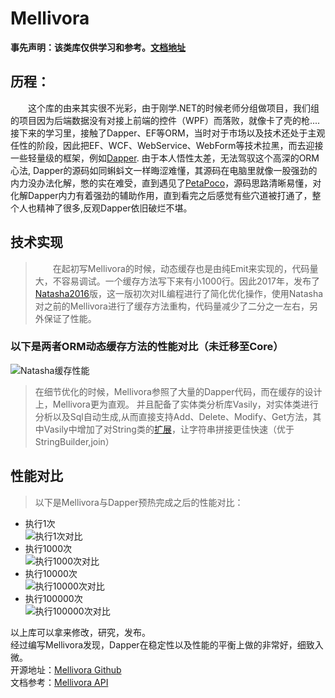 # Mellivora

**事先声明：该类库仅供学习和参考。[文档地址](https://nmslanx.github.io/Mellivora)**
## 历程：  
&emsp;&emsp;这个库的由来其实很不光彩，由于刚学.NET的时候老师分组做项目，我们组的项目因为后端数据没有对接上前端的控件（WPF）而落败，就像卡了壳的枪....接下来的学习里，接触了Dapper、EF等ORM，当时对于市场以及技术还处于主观任性的阶段，因此把EF、WCF、WebService、WebForm等技术拉黑，而去迎接一些轻量级的框架，例如[Dapper](https://github.com/StackExchange/Dapper). 由于本人悟性太差，无法驾驭这个高深的ORM心法, Dapper的源码如同蝌蚪文一样晦涩难懂，其源码在电脑里就像一股强劲的内力没办法化解，憋的实在难受，直到遇见了[PetaPoco](https://github.com/CollaboratingPlatypus/PetaPoco)，源码思路清晰易懂，对化解Dapper内力有着强劲的辅助作用，直到看完之后感觉有些穴道被打通了，整个人也精神了很多,反观Dapper依旧破烂不堪。  
## 技术实现
>&emsp;&emsp;在起初写Mellivora的时候，动态缓存也是由纯Emit来实现的，代码量大，不容易调试。一个缓存方法写下来有小1000行。因此2017年，发布了[Natasha2016](https://github.com/dotnetcore/Natasha)版，这一版初次对IL编程进行了简化优化操作，使用Natasha对之前的Mellivora进行了缓存方法重构，代码量减少了二分之一左右，另外保证了性能。  
### 以下是两者ORM动态缓存方法的性能对比（未迁移至Core）
![Natasha缓存性能](https://nmslanx.github.io/Mellivora/images/Cache.png)
>在细节优化的时候，Mellivora参照了大量的Dapper代码，而在缓存的设计上，Mellivora更为直观。
并且配备了实体类分析库Vasily，对实体类进行分析以及Sql自动生成,从而直接支持Add、Delete、Modify、Get方法，其中Vasily中增加了对String类的[扩展](https://github.com/NMSLanX/Mellivora/blob/master/src/Vasily/Utils/NMSString.cs)，让字符串拼接更佳快速（优于StringBuilder,join）
## 性能对比  
>以下是Mellivora与Dapper预热完成之后的性能对比：
* 执行1次  
![执行1次对比](https://nmslanx.github.io/Mellivora/images/1M.png)
* 执行1000次  
![执行1000次对比](https://nmslanx.github.io/Mellivora/images/1000M.png)
* 执行10000次  
![执行10000次对比](https://nmslanx.github.io/Mellivora/images/10000M.png)
* 执行100000次  
![执行100000次对比](https://nmslanx.github.io/Mellivora/images/100000M.png)

以上库可以拿来修改，研究，发布。  
经过编写Mellivora发现，Dapper在稳定性以及性能的平衡上做的非常好，细致入微。  
开源地址：[Mellivora Github](https://github.com/NMSLanX/Mellivora)  
文档参考：[Mellivora API](https://nmslanx.github.io/Mellivora/api/index.html)

